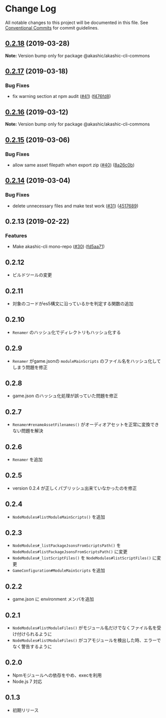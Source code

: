 # Change Log

All notable changes to this project will be documented in this file.
See [Conventional Commits](https://conventionalcommits.org) for commit guidelines.

## [0.2.18](https://github-com-akashic-cli/akashic-games/akashic-cli/compare/@akashic/akashic-cli-commons@0.2.17...@akashic/akashic-cli-commons@0.2.18) (2019-03-28)

**Note:** Version bump only for package @akashic/akashic-cli-commons





## [0.2.17](https://github-com-akashic-cli/akashic-games/akashic-cli/compare/@akashic/akashic-cli-commons@0.2.16...@akashic/akashic-cli-commons@0.2.17) (2019-03-18)


### Bug Fixes

* fix warning section at npm audit ([#41](https://github-com-akashic-cli/akashic-games/akashic-cli/issues/41)) ([f476fd8](https://github-com-akashic-cli/akashic-games/akashic-cli/commit/f476fd8))





## [0.2.16](https://github-com-akashic-cli/akashic-games/akashic-cli/compare/@akashic/akashic-cli-commons@0.2.15...@akashic/akashic-cli-commons@0.2.16) (2019-03-12)

**Note:** Version bump only for package @akashic/akashic-cli-commons





## [0.2.15](https://github-com-akashic-cli/akashic-games/akashic-cli/compare/@akashic/akashic-cli-commons@0.2.14...@akashic/akashic-cli-commons@0.2.15) (2019-03-06)


### Bug Fixes

* allow same asset filepath when export zip  ([#40](https://github-com-akashic-cli/akashic-games/akashic-cli/issues/40)) ([8a26c0b](https://github-com-akashic-cli/akashic-games/akashic-cli/commit/8a26c0b))





## [0.2.14](https://github-com-akashic-cli/akashic-games/akashic-cli/compare/@akashic/akashic-cli-commons@0.2.13...@akashic/akashic-cli-commons@0.2.14) (2019-03-04)


### Bug Fixes

* delete unnecessary files and make test work ([#31](https://github-com-akashic-cli/akashic-games/akashic-cli/issues/31)) ([4517689](https://github-com-akashic-cli/akashic-games/akashic-cli/commit/4517689))





## 0.2.13 (2019-02-22)

### Features

* Make akashic-cli mono-repo ([#30](https://github-com-akashic-cli/akashic-games/akashic-cli/issues/30)) ([fd5aa71](https://github-com-akashic-cli/akashic-games/akashic-cli/commit/fd5aa71))

## 0.2.12
* ビルドツールの変更

## 0.2.11
* 対象のコードがes5構文に沿っているかを判定する関数の追加

## 0.2.10
* `Renamer` のハッシュ化でディレクトリもハッシュ化する

## 0.2.9
* `Renamer` がgame.jsonの `moduleMainScripts` のファイル名をハッシュ化してしまう問題を修正

## 0.2.8
* game.json のハッシュ化処理が誤っていた問題を修正

## 0.2.7
* `Renamer#renameAssetFilenames()` がオーディオアセットを正常に変換できない問題を解決

## 0.2.6
* `Renamer` を追加

## 0.2.5
* version 0.2.4 が正しくパブリッシュ出来ていなかったのを修正

## 0.2.4
* `NodeModules#listModuleMainScripts()` を追加

## 0.2.3
* `NodeModules#_listPackageJsonsFromScriptsPath()` を `NodeModules#listPackageJsonsFromScriptsPath()` に変更
* `NodeModules#_listScriptFiles()` を `NodeModules#listScriptFiles()` に変更
* `GameConfiguration#ModuleMainScripts` を追加

## 0.2.2

* game.json に environment メンバを追加

## 0.2.1
* `NodeModules#listModuleFiles()` がモジュール名だけでなくファイル名を受け付けられるように
* `NodeModules#listModuleFiles()` がコアモジュールを検出した時、エラーでなく警告するように

## 0.2.0
* Npmモジュールへの依存をやめ、execを利用
* Node.js 7 対応

## 0.1.3
* 初期リリース
